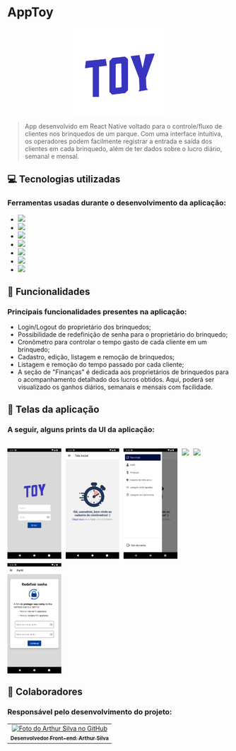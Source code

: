 # AppToy

<div style="display:flex; justify-content:center">
  <img height="200" src="./src/assets/app_logo.png" alt="Exemplo imagem">
</div>

> App desenvolvido em React Native voltado para o controle/fluxo de clientes nos brinquedos de um parque. Com uma interface intuitiva, os operadores podem facilmente registrar a entrada e saída dos clientes em cada brinquedo, além de ter dados sobre o lucro diário, semanal e mensal.

## 💻 Tecnologias utilizadas

### Ferramentas usadas durante o desenvolvimento da aplicação:

- <img height="30" src="https://img.shields.io/badge/JavaScript-F7DF1E?style=for-the-badge&logo=javascript&logoColor=black" />

- <img height="30" src="https://img.shields.io/badge/React_Native-20232A?style=for-the-badge&logo=react&logoColor=61DAFB"/>

- <img height="30" src="https://img.shields.io/badge/styled--components-DB7093?style=for-the-badge&logo=styled-components&logoColor=white" />

- <img height="30" src="https://img.shields.io/badge/NPM-%23CB3837.svg?style=for-the-badge&logo=npm&logoColor=white" />

- <img height="30" src="https://img.shields.io/badge/PHP-777BB4?style=for-the-badge&logo=php&logoColor=white" />

- <img height="30" src="https://img.shields.io/badge/Laravel-FF2D20?style=for-the-badge&logo=laravel&logoColor=white" />

- <img height="30" src="https://img.shields.io/badge/MySQL-005C84?style=for-the-badge&logo=mysql&logoColor=white" />

## 📲 Funcionalidades

### Principais funcionalidades presentes na aplicação:

- Login/Logout do proprietário dos brinquedos;
- Possibilidade de redefinição de senha para o proprietário do brinquedo;
- Cronômetro para controlar o tempo gasto de cada cliente em um brinquedo;
- Cadastro, edição, listagem e remoção de brinquedos;
- Listagem e remoção do tempo passado por cada cliente;
- A seção de "Finanças" é dedicada aos proprietários de brinquedos para o acompanhamento detalhado dos lucros obtidos. Aqui, poderá ser visualizado os ganhos diários, semanais e mensais com facilidade.

## 🎨 Telas da aplicação

### A seguir, alguns prints da UI da aplicação:

<br/>

<div style="display: flex; flex-wrap: wrap; gap: 10px;">
<img height="250" src="./src/assets/readme_images/login.png"/>
<img height="250" src="./src/assets/readme_images/tela_inicial.png"/>
<img height="250" src="./src/assets/readme_images/menu.png"/>
<img height="250" src="./src/assets/readme_images/cronômetro.png"/>
<img height="250" src="./src/assets/readme_images/finanças.png"/>
<img height="250" src="./src/assets/readme_images/password.png"/>
</div>

## 🤝 Colaboradores

### Responsável pelo desenvolvimento do projeto:

<table>
  <tr>
    <td align="center">
      <a href="#">
        <img src="https://avatars.githubusercontent.com/u/83527786?v=4" width="100px;" alt="Foto do Arthur Silva no GitHub"/>
        <br>
        <sub>
          <b>Desenvolvedor Front-end: Arthur Silva</b>
        </sub>
      </a>
    </td>
  </tr>
</table>

##
